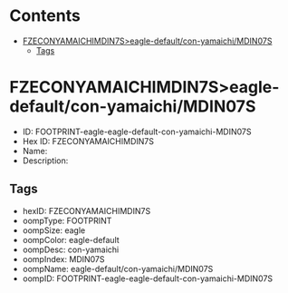 



Contents
========

* [FZECONYAMAICHIMDIN7S>eagle-default/con-yamaichi/MDIN07S](#fzeconyamaichimdin7seagle-defaultcon-yamaichimdin07s)
	* [Tags](#tags)

# FZECONYAMAICHIMDIN7S>eagle-default/con-yamaichi/MDIN07S

- ID: FOOTPRINT-eagle-eagle-default-con-yamaichi-MDIN07S
- Hex ID: FZECONYAMAICHIMDIN7S
- Name: 
- Description: 

## Tags

- hexID: FZECONYAMAICHIMDIN7S
- oompType: FOOTPRINT
- oompSize: eagle
- oompColor: eagle-default
- oompDesc: con-yamaichi
- oompIndex: MDIN07S
- oompName: eagle-default/con-yamaichi/MDIN07S
- oompID: FOOTPRINT-eagle-eagle-default-con-yamaichi-MDIN07S

